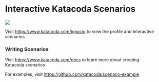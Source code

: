 # Interactive Katacoda Scenarios

[![](http://shields.katacoda.com/katacoda/ignacio/count.svg)](https://www.katacoda.com/ignacio "Get your profile on Katacoda.com")

Visit https://www.katacoda.com/ignacio to view the profile and interactive scenarios

### Writing Scenarios
Visit https://www.katacoda.com/docs to learn more about creating Katacoda scenarios

For examples, visit https://github.com/katacoda/scenario-example
